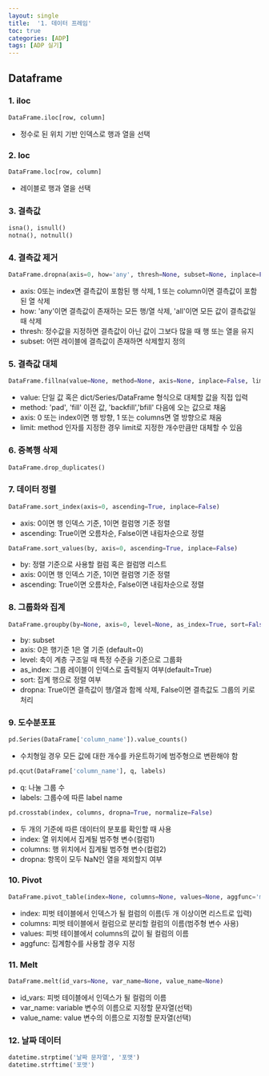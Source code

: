 ```yaml
---
layout: single
title:  '1. 데이터 프레임'
toc: true
categories: [ADP]
tags: [ADP 실기]
---
```


## Dataframe

### 1. iloc

````python
DataFrame.iloc[row, column]
````

- 정수로 된 위치 기반 인덱스로 행과 열을 선택

### 2. loc

````python
DataFrame.loc[row, column]
````

- 레이블로 행과 열을 선택

### 3. 결측값

````python
isna(), isnull()
notna(), notnull()
````

### 4. 결측값 제거

````python
DataFrame.dropna(axis=0, how='any', thresh=None, subset=None, inplace=False)
````

- axis: 0또는 index면 결측값이 포함된 행 삭제, 1 또는 column이면 결측값이 포함된 열 삭제
- how: 'any'이면 결측값이 존재하는 모든 행/열 삭제, 'all'이면 모든 값이 결측값일 때 삭제
- thresh: 정수값을 지정하면 결측값이 아닌 값이 그보다 많을 때 행 또는 열을 유지
- subset: 어떤 레이블에 결측값이 존재하면 삭제할지 정의

### 5. 결측값 대체

````python
DataFrame.fillna(value=None, method=None, axis=None, inplace=False, limit=None)
````

- value: 단일 값 혹은 dict/Series/DataFrame 형식으로 대체할 값을 직접 입력
- method: 'pad', 'fill' 이전 값, 'backfill','bfill' 다음에 오는 값으로 채움
- axis: 0 또는 index이면 행 방향, 1 또는 columns면 열 방향으로 채움
- limit: method 인자를 지정한 경우 limit로 지정한 개수만큼만 대체할 수 있음

### 6. 중복행 삭제

````python
DataFrame.drop_duplicates()
````

### 7. 데이터 정렬

````python
DataFrame.sort_index(axis=0, ascending=True, inplace=False)
````

- axis: 0이면 행 인덱스 기준, 1이면 컬럼명 기준 정렬
- ascending: True이면 오름차순, False이면 내림차순으로 정렬

````python
DataFrame.sort_values(by, axis=0, ascending=True, inplace=False)
````

- by: 정렬 기준으로 사용할 컬럼 혹은 컬럼명 리스트
- axis: 0이면 행 인덱스 기준, 1이면 컬럼명 기준 정렬
- ascending: True이면 오름차순, False이면 내림차순으로 정렬

### 8. 그룹화와 집계

````python
DataFrame.groupby(by=None, axis=0, level=None, as_index=True, sort=False, dropna=True).FUNC()
````

- by: subset
- axis: 0은 행기준 1은 열 기준 (default=0)
- level: 축이 계층 구조일 때 특정 수준을 기준으로 그룹화
- as_index: 그룹 레이블이 인덱스로 출력될지 여부(default=True)
- sort: 집계 행으로 정렬 여부
- dropna: True이면 결측값이 행/열과 함께 삭제, False이면 결측값도 그룹의 키로 처리

### 9. 도수분포표

````python
pd.Series(DataFrame['column_name']).value_counts()
````

- 수치형일 경우 모든 값에 대한 개수를 카운트하기에 범주형으로 변환해야 함

````python
pd.qcut(DataFrame['column_name'], q, labels)
````

- q: 나눌 그룹 수
- labels: 그룹수에 따른 label name

````python
pd.crosstab(index, columns, dropna=True, normalize=False)
````

- 두 개의 기준에 따른 데이터의 분포를 확인할 때 사용
- index: 열 위치에서 집계될 범주형 변수(컬럼1)
- columns: 행 위치에서 집계될 범주형 변수(컬럼2)
- dropna: 항목이 모두 NaN인 열을 제외할지 여부

### 10. Pivot

````python
DataFrame.pivot_table(index=None, columns=None, values=None, aggfunc='mean')
````

- index: 피벗 테이블에서 인덱스가 될 컬럼의 이름(두 개 이상이면 리스트로 입력)
- columns: 피벗 테이블에서 컬럼으로 분리할 컬럼의 이름(범주형 변수 사용)
- values: 피벗 테이블에서 columns의 값이 될 컬럼의 이름
- aggfunc: 집계함수를 사용할 경우 지정

### 11. Melt

````python
DataFrame.melt(id_vars=None, var_name=None, value_name=None)
````

- id_vars: 피벗 테이블에서 인덱스가 될 컬럼의 이름
- var_name: variable 변수의 이름으로 지정할 문자열(선택)
- value_name: value 변수의 이름으로 지정할 문자열(선택)

### 12. 날짜 데이터

````python
datetime.strptime('날짜 문자열', '포맷')
datetime.strftime('포맷')
````

